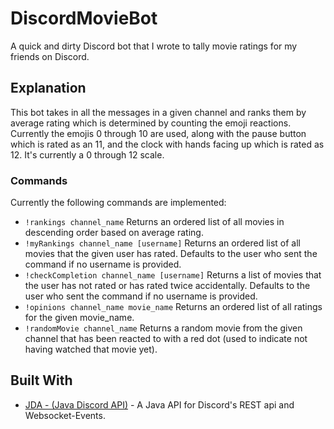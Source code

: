 # DiscordMovieBot
A quick and dirty Discord bot that I wrote to tally movie ratings for my friends on Discord.

## Explanation
This bot takes in all the messages in a given channel and ranks them by average rating which is determined by counting the emoji reactions.
Currently the emojis 0 through 10 are used, along with the pause button which is rated as an 11, and the clock with hands facing up which 
is rated as 12. It's currently a 0 through 12 scale.

### Commands
Currently the following commands are implemented:

- `!rankings channel_name` Returns an ordered list of all movies in descending order based on average rating.
- `!myRankings channel_name [username]` Returns an ordered list of all movies that the given user has rated. Defaults to the user who sent the command if no username is provided.
- `!checkCompletion channel_name [username]` Returns a list of movies that the user has not rated or has rated twice accidentally. Defaults to the user who sent the command if no username is provided.
- `!opinions channel_name movie_name` Returns an ordered list of all ratings for the given movie_name.
- `!randomMovie channel_name` Returns a random movie from the given channel that has been reacted to with a red dot (used to indicate not having watched that movie yet).

## Built With

* [JDA - (Java Discord API)](https://github.com/DV8FromTheWorld/JDA) - A Java API for Discord's REST api and Websocket-Events.
